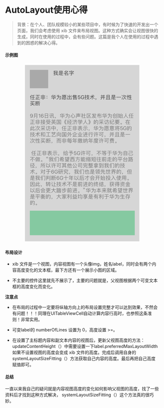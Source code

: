 # AutoLayout使用心得

>背景：在个人、团队规模较小的某些项目中，有时候为了快速的开发出一个页面，我们会考虑使用 xib 文件来布局视图。这种方式确实会让视图很快的生成，同时在使用的过程中，会有些问题。这篇是我个人在使用的过程中遇到的困惑的解决心得。

#### 示例图

<div align=center><img width= "375" height= "586" src="https://github.com/CalvinLeo/AutoLayout_experience/blob/master/Image/image1.png"/></div>

#### 布局设计

* xib 文件是一个视图，内容视图有一个头像img，姓名label，同时会有两个内容高度变化的文本框，最下方还有一个展示小图的区域。

* 不主要的控件这里就先不展示了，主要的问题就是，父视图根据两个可变文本框的高度变化而变化。

**注意点**

* 在布局的过程中一定要将纵轴方向上的布局设置完整才可以达到效果，不然会有问题！！！同理在UITableViewCell自动计算内容行高时，也参照这条准则！非常实用。

* 可变label的 numberOfLines 设置为 0，高度设置 >=。

* 在设置了主标题内容和副文本内容的视图后，更新父视图高度的方法：updateContentHeight（）中需要设置一下label.preferredMaxLayoutWidth 如果不设置视图的高度会变成 xib 文件的高度。完成后调用自身的 systemLayoutSizeFitting（）方法获取自己内容的高度。最后再把自己高度赋值即可。

#### 总结

一直以来我自己的疑问就是内容视图高度的变化如何影响父视图的高度，找了一些资料后才找到这种方式解决， systemLayoutSizeFitting（）这个方法真的很巧妙。
